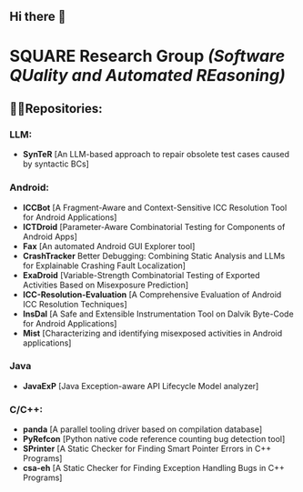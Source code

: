 

<!--

**Here are some ideas to get you started:**

🙋‍♀️ A short introduction - what is your organization all about?
🌈 Contribution guidelines - how can the community get involved?
👩‍💻 Useful resources - where can the community find your docs? Is there anything else the community should know?
🍿 Fun facts - what does your team eat for breakfast?
🧙 Remember, you can do mighty things with the power of [Markdown](https://docs.github.com/github/writing-on-github/getting-started-with-writing-and-formatting-on-github/basic-writing-and-formatting-syntax)
-->
## Hi there 👋 
# SQUARE Research Group  _(Software QUality and Automated REasoning)_

## 🙋‍♀️Repositories:
### LLM: 
- **SynTeR** [An LLM-based approach to repair obsolete test cases caused by syntactic BCs]
  
### Android: 
- **ICCBot** [A Fragment-Aware and Context-Sensitive ICC Resolution Tool for Android Applications]
- **ICTDroid** [Parameter-Aware Combinatorial Testing for Components of Android Apps]
- **Fax** [An automated Android GUI Explorer tool]
- **CrashTracker** Better Debugging: Combining Static Analysis and LLMs for Explainable Crashing Fault Localization]
- **ExaDroid** [Variable-Strength Combinatorial Testing of Exported Activities Based on Misexposure Prediction]
- **ICC-Resolution-Evaluation** [A Comprehensive Evaluation of Android ICC Resolution Techniques]
- **InsDal** [A Safe and Extensible Instrumentation Tool on Dalvik Byte-Code for Android Applications]
- **Mist** [Characterizing and identifying misexposed activities in Android applications]

### Java
- **JavaExP** [Java Exception-aware API Lifecycle Model analyzer]

### C/C++: 
- **panda** [A parallel tooling driver based on compilation database]
- **PyRefcon** [Python native code reference counting bug detection tool]
- **SPrinter** [A Static Checker for Finding Smart Pointer Errors in C++ Programs]
- **csa-eh** [A Static Checker for Finding Exception Handling Bugs in C++ Programs]
